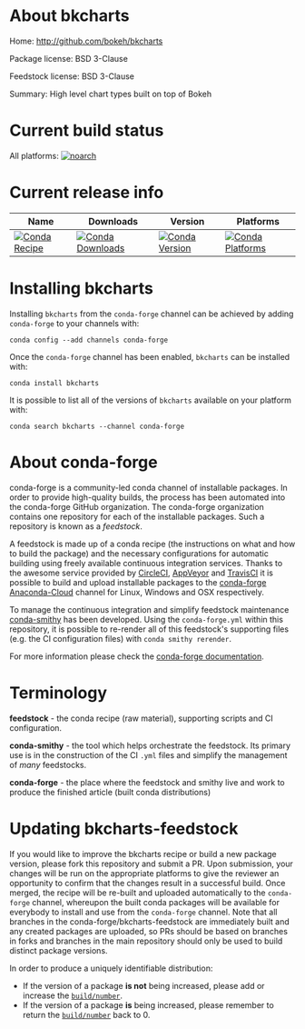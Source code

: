 About bkcharts
==============

Home: http://github.com/bokeh/bkcharts

Package license: BSD 3-Clause

Feedstock license: BSD 3-Clause

Summary: High level chart types built on top of Bokeh



Current build status
====================

All platforms:
[![noarch](https://img.shields.io/circleci/project/github/conda-forge/bkcharts-feedstock/master.svg?label=noarch)](https://circleci.com/gh/conda-forge/bkcharts-feedstock)

Current release info
====================

| Name | Downloads | Version | Platforms |
| --- | --- | --- | --- |
| [![Conda Recipe](https://img.shields.io/badge/recipe-bkcharts-green.svg)](https://anaconda.org/conda-forge/bkcharts) | [![Conda Downloads](https://img.shields.io/conda/dn/conda-forge/bkcharts.svg)](https://anaconda.org/conda-forge/bkcharts) | [![Conda Version](https://img.shields.io/conda/vn/conda-forge/bkcharts.svg)](https://anaconda.org/conda-forge/bkcharts) | [![Conda Platforms](https://img.shields.io/conda/pn/conda-forge/bkcharts.svg)](https://anaconda.org/conda-forge/bkcharts) |

Installing bkcharts
===================

Installing `bkcharts` from the `conda-forge` channel can be achieved by adding `conda-forge` to your channels with:

```
conda config --add channels conda-forge
```

Once the `conda-forge` channel has been enabled, `bkcharts` can be installed with:

```
conda install bkcharts
```

It is possible to list all of the versions of `bkcharts` available on your platform with:

```
conda search bkcharts --channel conda-forge
```


About conda-forge
=================

conda-forge is a community-led conda channel of installable packages.
In order to provide high-quality builds, the process has been automated into the
conda-forge GitHub organization. The conda-forge organization contains one repository
for each of the installable packages. Such a repository is known as a *feedstock*.

A feedstock is made up of a conda recipe (the instructions on what and how to build
the package) and the necessary configurations for automatic building using freely
available continuous integration services. Thanks to the awesome service provided by
[CircleCI](https://circleci.com/), [AppVeyor](http://www.appveyor.com/)
and [TravisCI](https://travis-ci.org/) it is possible to build and upload installable
packages to the [conda-forge](https://anaconda.org/conda-forge)
[Anaconda-Cloud](http://docs.anaconda.org/) channel for Linux, Windows and OSX respectively.

To manage the continuous integration and simplify feedstock maintenance
[conda-smithy](http://github.com/conda-forge/conda-smithy) has been developed.
Using the ``conda-forge.yml`` within this repository, it is possible to re-render all of
this feedstock's supporting files (e.g. the CI configuration files) with ``conda smithy rerender``.

For more information please check the [conda-forge documentation](https://conda-forge.org/docs/).

Terminology
===========

**feedstock** - the conda recipe (raw material), supporting scripts and CI configuration.

**conda-smithy** - the tool which helps orchestrate the feedstock.
                   Its primary use is in the construction of the CI ``.yml`` files
                   and simplify the management of *many* feedstocks.

**conda-forge** - the place where the feedstock and smithy live and work to
                  produce the finished article (built conda distributions)


Updating bkcharts-feedstock
===========================

If you would like to improve the bkcharts recipe or build a new
package version, please fork this repository and submit a PR. Upon submission,
your changes will be run on the appropriate platforms to give the reviewer an
opportunity to confirm that the changes result in a successful build. Once
merged, the recipe will be re-built and uploaded automatically to the
`conda-forge` channel, whereupon the built conda packages will be available for
everybody to install and use from the `conda-forge` channel.
Note that all branches in the conda-forge/bkcharts-feedstock are
immediately built and any created packages are uploaded, so PRs should be based
on branches in forks and branches in the main repository should only be used to
build distinct package versions.

In order to produce a uniquely identifiable distribution:
 * If the version of a package **is not** being increased, please add or increase
   the [``build/number``](http://conda.pydata.org/docs/building/meta-yaml.html#build-number-and-string).
 * If the version of a package **is** being increased, please remember to return
   the [``build/number``](http://conda.pydata.org/docs/building/meta-yaml.html#build-number-and-string)
   back to 0.